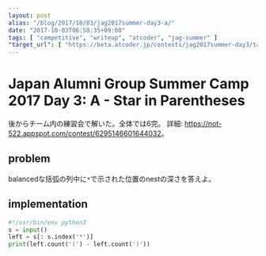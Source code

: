 ```yaml
---
layout: post
alias: "/blog/2017/10/03/jag2017summer-day3-a/"
date: "2017-10-03T06:58:35+09:00"
tags: [ "competitive", "writeup", "atcoder", "jag-summer" ]
"target_url": [ "https://beta.atcoder.jp/contests/jag2017summer-day3/tasks/jag2017summer_day3_a" ]
---
```


# Japan Alumni Group Summer Camp 2017 Day 3: A - Star in Parentheses

後からチーム内の練習会で解いた。全体では$6$完。
詳細: <https://not-522.appspot.com/contest/6295146601644032>。

## problem

balancedな括弧の列中に`*`で示された位置のnestの深さを答えよ。

## implementation

``` python
#!/usr/bin/env python3
s = input()
left = s[: s.index('*')]
print(left.count('(') - left.count(')'))
```
